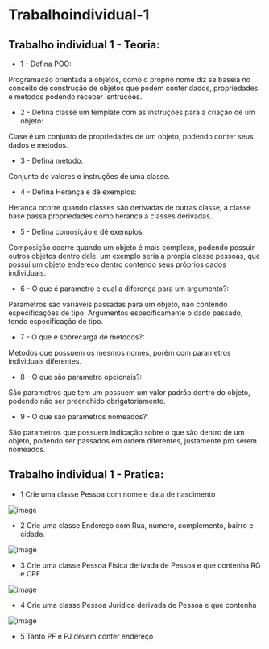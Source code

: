 # Trabalhoindividual-1
## Trabalho individual 1 - Teoria:
- 1 - Defina POO:

Programação orientada a objetos, como o próprio nome diz se baseia no conceito de construção de objetos que podem conter dados, propriedades e metodos podendo receber isntruções.

- 2 - Defina classe um template com as instruções para a criação de um objeto:

Clase é um conjunto de propriedades de um objeto, podendo conter seus dados e metodos.

- 3 - Defina metodo:

Conjunto de valores e instruções de uma classe.

- 4 - Defina Herança e dê exemplos:

Herança ocorre quando classes são derivadas de outras classe, a classe base passa propriedades como heranca a classes derivadas.

- 5 - Defina comosição e dê exemplos:

Composição ocorre quando um objeto é mais complexo, podendo possuir outros objetos dentro dele. um exemplo seria a prórpia classe pessoas, que possui um objeto endereço dentro contendo seus próprios dados individuais.

- 6 - O que é parametro e qual a diferença para um argumento?:

Parametros são variaveis passadas para um objeto, não contendo especificações de tipo.  Argumentos especificamente o dado passado, tendo especificação de tipo.

- 7 - O que é sobrecarga de metodos?:

Metodos que possuem os mesmos nomes, porém com parametros individuais diferentes.

- 8 - O que são parametro opcionais?:

São parametros que tem um possuem um valor padrão dentro do objeto, podendo não ser preenchido obrigatoriamente.

- 9 - O que são parametros nomeados?:

São parametros que possuem indicação sobre o que são dentro de um objeto, podendo ser passados em ordem diferentes, justamente pro serem nomeados.

## Trabalho individual 1 - Pratica:

- 1 Crie uma classe Pessoa com nome e data de nascimento

![image](https://user-images.githubusercontent.com/84486963/125990463-c50d5306-5f87-4eca-8c0c-d927b6e27cf0.png)

- 2 Crie uma classe Endereço com Rua, numero, complemento, bairro e cidade.

 ![image](https://user-images.githubusercontent.com/84486963/125990562-9e730568-3d79-4be5-b2c2-c9b8b8ddc415.png)

- 3 Crie uma classe Pessoa Fisica derivada de Pessoa e que contenha RG e CPF

![image](https://user-images.githubusercontent.com/84486963/125991440-a77680d9-2c58-4945-9453-cc1c186540b9.png)

- 4 Crie uma classe Pessoa Juridica derivada de Pessoa e que contenha 

![image](https://user-images.githubusercontent.com/84486963/125990534-6f472dcf-c6f0-4f16-bad5-69def8379037.png)

- 5 Tanto PF e PJ devem conter endereço

